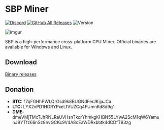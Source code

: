 # SBP Miner
[![Discord](https://img.shields.io/discord/443790652803645451?label=Discord%20-%20SuperBlockchain%20Pool%20)](https://discord.gg/vcT9XvxZVV) 
[![GitHub All Releases](https://img.shields.io/github/downloads/SuperBlockchain-Pool/sbp-miner/total?label=Downloads)](https://github.com/SuperBlockchain-Pool/sbp-miner/releases) 
![Version](https://img.shields.io/github/v/release/SuperBlockchain-Pool/sbp-miner)

![imgur](https://i.imgur.com/YCMDr9q.png)


SBP is a high-performance cross-platform CPU Miner. Official binaries are available for Windows and Linux.

## Download
[Binary releases](https://github.com/SuperBlockchain-Pool/sbp-miner/releases)

## Donation
- **BTC:** 17qFGHhPWLQrGsd9k8BUGNdFerJKijaJCa
- **LTC:** LYX2vPD1HDRYPxeLfVUZCq4FUmnKd8d9g1
- **DME:** dmeVMjTMcTJhRNLRaUVHsnTkcrYhmkgKHBN55LYwA2ScM1qW6YamunJ8YTfz66nSz8hvGCKc9V4A8cEaWDRxbbtk4dCDfT93zg

